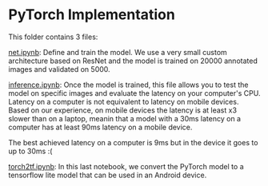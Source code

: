 # PyTorch Implementation

This folder contains 3 files:

[net.ipynb](https://github.com/the-super-toys/glimpse-models/blob/master/pytorch/net.ipynb): Define and train the model. We use a very small custom architecture based on
ResNet and the model is trained on 20000 annotated images and validated on 5000.

[inference.ipynb](https://github.com/the-super-toys/glimpse-models/blob/master/pytorch/inference.ipynb): Once the model is trained, this file allows you to test the model on specific
images and evaluate the latency on your computer's CPU. Latency on a computer is not equivalent to latency on mobile devices.
Based on our experience, on mobile devices the latency is at least x3 slower than on a laptop, meanin that a model with
a 30ms latency on a computer has at least 90ms latency on a mobile device.

The best achieved latency on a computer is 9ms but in the device it goes to up to 30ms :(

[torch2tf.ipynb](https://github.com/the-super-toys/glimpse-models/blob/master/pytorch/torch2tf.ipynb): In this last notebook, we convert the PyTorch model to a tensorflow lite
model that can be used in an Android device.
